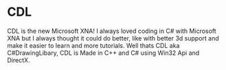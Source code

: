 # CDL
CDL is the new Microsoft XNA! I always loved coding in C# with Microsoft XNA but I always thought it could do better, like with better 3d support and make it easier to learn and more tutorials. Well thats CDL aka C#DrawingLibary, CDL is Made in C++ and C# using Win32 Api and DirectX.
